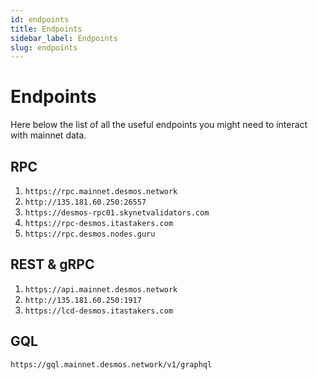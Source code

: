 ```yaml
---
id: endpoints
title: Endpoints
sidebar_label: Endpoints
slug: endpoints
---
```


# Endpoints
Here below the list of all the useful endpoints you might need to interact with mainnet data.

## RPC

1. `https://rpc.mainnet.desmos.network`
2. `http://135.181.60.250:26557`
3. `https://desmos-rpc01.skynetvalidators.com`
4. `https://rpc-desmos.itastakers.com`
5. `https://rpc.desmos.nodes.guru`

## REST & gRPC

1. `https://api.mainnet.desmos.network`
2. `http://135.181.60.250:1917`
3. `https://lcd-desmos.itastakers.com`

## GQL

`https://gql.mainnet.desmos.network/v1/graphql`